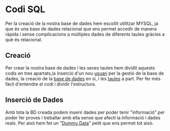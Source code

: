 # Codi SQL

Per la creació de la nostra base de dades hem escollit utilitzar MYSQL, ja que és una base de dades relacional que ens permet accedir de manera ràpida i sense complicacions a múltiples dades de diferents taules gràcies a què és relacional.

## Creació

Per crear la nostra base de dades i les seves taules hem dividit aquests codis en tres apartats,la inserció d'un nou [usuari](CreateUser.sql) per la gestió de la base de dades, la creació de la [base de dades](CreateDB.sql) en si, i les [taules](CreateTables.sql) a part. Per fer més fàcil d'entendre el codi i dividir l'estructura.

## Inserció de Dades

Amb tota la BD creada podem inserir dades per poder tenir "informació" per poder fer proves i treballar amb ella sense que afecti la informació i dades reals. Per això hem fet un "[Dummy Data](InsertDummy.sql)" petit que ens permet tot això.
